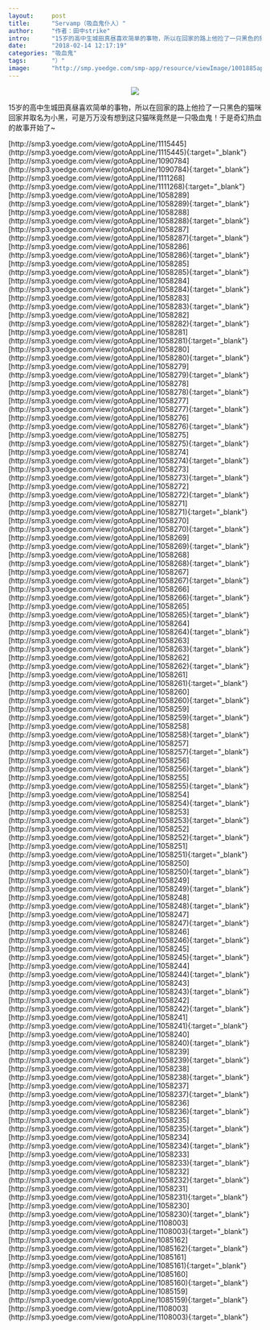 ```yaml
---
layout:     post
title:      "Servamp（吸血鬼仆人）"
author:     "作者：田中strike"
intro:      "15岁的高中生城田真昼喜欢简单的事物，所以在回家的路上他捡了一只黑色的猫咪回家并取名为小黑，可是万万没有想到这只猫咪竟然是一只吸血鬼！于是奇幻热血的故事开始了~"
date:       "2018-02-14 12:17:19"
categories: "吸血鬼"
tags:       "）"
image:      "http://smp.yoedge.com/smp-app/resource/viewImage/1001885appline.png"
---
```

<div style="text-align: center">
<p><img src="http://smp.yoedge.com/smp-app/resource/viewImage/1001885appline.png"/></p>
</div>
<p class="post-meta">
<span>15岁的高中生城田真昼喜欢简单的事物，所以在回家的路上他捡了一只黑色的猫咪回家并取名为小黑，可是万万没有想到这只猫咪竟然是一只吸血鬼！于是奇幻热血的故事开始了~</span>
</p>
[http://smp3.yoedge.com/view/gotoAppLine/1115445](http://smp3.yoedge.com/view/gotoAppLine/1115445){:target="_blank"}
[http://smp3.yoedge.com/view/gotoAppLine/1090784](http://smp3.yoedge.com/view/gotoAppLine/1090784){:target="_blank"}
[http://smp3.yoedge.com/view/gotoAppLine/1111268](http://smp3.yoedge.com/view/gotoAppLine/1111268){:target="_blank"}
[http://smp3.yoedge.com/view/gotoAppLine/1058289](http://smp3.yoedge.com/view/gotoAppLine/1058289){:target="_blank"}
[http://smp3.yoedge.com/view/gotoAppLine/1058288](http://smp3.yoedge.com/view/gotoAppLine/1058288){:target="_blank"}
[http://smp3.yoedge.com/view/gotoAppLine/1058287](http://smp3.yoedge.com/view/gotoAppLine/1058287){:target="_blank"}
[http://smp3.yoedge.com/view/gotoAppLine/1058286](http://smp3.yoedge.com/view/gotoAppLine/1058286){:target="_blank"}
[http://smp3.yoedge.com/view/gotoAppLine/1058285](http://smp3.yoedge.com/view/gotoAppLine/1058285){:target="_blank"}
[http://smp3.yoedge.com/view/gotoAppLine/1058284](http://smp3.yoedge.com/view/gotoAppLine/1058284){:target="_blank"}
[http://smp3.yoedge.com/view/gotoAppLine/1058283](http://smp3.yoedge.com/view/gotoAppLine/1058283){:target="_blank"}
[http://smp3.yoedge.com/view/gotoAppLine/1058282](http://smp3.yoedge.com/view/gotoAppLine/1058282){:target="_blank"}
[http://smp3.yoedge.com/view/gotoAppLine/1058281](http://smp3.yoedge.com/view/gotoAppLine/1058281){:target="_blank"}
[http://smp3.yoedge.com/view/gotoAppLine/1058280](http://smp3.yoedge.com/view/gotoAppLine/1058280){:target="_blank"}
[http://smp3.yoedge.com/view/gotoAppLine/1058279](http://smp3.yoedge.com/view/gotoAppLine/1058279){:target="_blank"}
[http://smp3.yoedge.com/view/gotoAppLine/1058278](http://smp3.yoedge.com/view/gotoAppLine/1058278){:target="_blank"}
[http://smp3.yoedge.com/view/gotoAppLine/1058277](http://smp3.yoedge.com/view/gotoAppLine/1058277){:target="_blank"}
[http://smp3.yoedge.com/view/gotoAppLine/1058276](http://smp3.yoedge.com/view/gotoAppLine/1058276){:target="_blank"}
[http://smp3.yoedge.com/view/gotoAppLine/1058275](http://smp3.yoedge.com/view/gotoAppLine/1058275){:target="_blank"}
[http://smp3.yoedge.com/view/gotoAppLine/1058274](http://smp3.yoedge.com/view/gotoAppLine/1058274){:target="_blank"}
[http://smp3.yoedge.com/view/gotoAppLine/1058273](http://smp3.yoedge.com/view/gotoAppLine/1058273){:target="_blank"}
[http://smp3.yoedge.com/view/gotoAppLine/1058272](http://smp3.yoedge.com/view/gotoAppLine/1058272){:target="_blank"}
[http://smp3.yoedge.com/view/gotoAppLine/1058271](http://smp3.yoedge.com/view/gotoAppLine/1058271){:target="_blank"}
[http://smp3.yoedge.com/view/gotoAppLine/1058270](http://smp3.yoedge.com/view/gotoAppLine/1058270){:target="_blank"}
[http://smp3.yoedge.com/view/gotoAppLine/1058269](http://smp3.yoedge.com/view/gotoAppLine/1058269){:target="_blank"}
[http://smp3.yoedge.com/view/gotoAppLine/1058268](http://smp3.yoedge.com/view/gotoAppLine/1058268){:target="_blank"}
[http://smp3.yoedge.com/view/gotoAppLine/1058267](http://smp3.yoedge.com/view/gotoAppLine/1058267){:target="_blank"}
[http://smp3.yoedge.com/view/gotoAppLine/1058266](http://smp3.yoedge.com/view/gotoAppLine/1058266){:target="_blank"}
[http://smp3.yoedge.com/view/gotoAppLine/1058265](http://smp3.yoedge.com/view/gotoAppLine/1058265){:target="_blank"}
[http://smp3.yoedge.com/view/gotoAppLine/1058264](http://smp3.yoedge.com/view/gotoAppLine/1058264){:target="_blank"}
[http://smp3.yoedge.com/view/gotoAppLine/1058263](http://smp3.yoedge.com/view/gotoAppLine/1058263){:target="_blank"}
[http://smp3.yoedge.com/view/gotoAppLine/1058262](http://smp3.yoedge.com/view/gotoAppLine/1058262){:target="_blank"}
[http://smp3.yoedge.com/view/gotoAppLine/1058261](http://smp3.yoedge.com/view/gotoAppLine/1058261){:target="_blank"}
[http://smp3.yoedge.com/view/gotoAppLine/1058260](http://smp3.yoedge.com/view/gotoAppLine/1058260){:target="_blank"}
[http://smp3.yoedge.com/view/gotoAppLine/1058259](http://smp3.yoedge.com/view/gotoAppLine/1058259){:target="_blank"}
[http://smp3.yoedge.com/view/gotoAppLine/1058258](http://smp3.yoedge.com/view/gotoAppLine/1058258){:target="_blank"}
[http://smp3.yoedge.com/view/gotoAppLine/1058257](http://smp3.yoedge.com/view/gotoAppLine/1058257){:target="_blank"}
[http://smp3.yoedge.com/view/gotoAppLine/1058256](http://smp3.yoedge.com/view/gotoAppLine/1058256){:target="_blank"}
[http://smp3.yoedge.com/view/gotoAppLine/1058255](http://smp3.yoedge.com/view/gotoAppLine/1058255){:target="_blank"}
[http://smp3.yoedge.com/view/gotoAppLine/1058254](http://smp3.yoedge.com/view/gotoAppLine/1058254){:target="_blank"}
[http://smp3.yoedge.com/view/gotoAppLine/1058253](http://smp3.yoedge.com/view/gotoAppLine/1058253){:target="_blank"}
[http://smp3.yoedge.com/view/gotoAppLine/1058252](http://smp3.yoedge.com/view/gotoAppLine/1058252){:target="_blank"}
[http://smp3.yoedge.com/view/gotoAppLine/1058251](http://smp3.yoedge.com/view/gotoAppLine/1058251){:target="_blank"}
[http://smp3.yoedge.com/view/gotoAppLine/1058250](http://smp3.yoedge.com/view/gotoAppLine/1058250){:target="_blank"}
[http://smp3.yoedge.com/view/gotoAppLine/1058249](http://smp3.yoedge.com/view/gotoAppLine/1058249){:target="_blank"}
[http://smp3.yoedge.com/view/gotoAppLine/1058248](http://smp3.yoedge.com/view/gotoAppLine/1058248){:target="_blank"}
[http://smp3.yoedge.com/view/gotoAppLine/1058247](http://smp3.yoedge.com/view/gotoAppLine/1058247){:target="_blank"}
[http://smp3.yoedge.com/view/gotoAppLine/1058246](http://smp3.yoedge.com/view/gotoAppLine/1058246){:target="_blank"}
[http://smp3.yoedge.com/view/gotoAppLine/1058245](http://smp3.yoedge.com/view/gotoAppLine/1058245){:target="_blank"}
[http://smp3.yoedge.com/view/gotoAppLine/1058244](http://smp3.yoedge.com/view/gotoAppLine/1058244){:target="_blank"}
[http://smp3.yoedge.com/view/gotoAppLine/1058243](http://smp3.yoedge.com/view/gotoAppLine/1058243){:target="_blank"}
[http://smp3.yoedge.com/view/gotoAppLine/1058242](http://smp3.yoedge.com/view/gotoAppLine/1058242){:target="_blank"}
[http://smp3.yoedge.com/view/gotoAppLine/1058241](http://smp3.yoedge.com/view/gotoAppLine/1058241){:target="_blank"}
[http://smp3.yoedge.com/view/gotoAppLine/1058240](http://smp3.yoedge.com/view/gotoAppLine/1058240){:target="_blank"}
[http://smp3.yoedge.com/view/gotoAppLine/1058239](http://smp3.yoedge.com/view/gotoAppLine/1058239){:target="_blank"}
[http://smp3.yoedge.com/view/gotoAppLine/1058238](http://smp3.yoedge.com/view/gotoAppLine/1058238){:target="_blank"}
[http://smp3.yoedge.com/view/gotoAppLine/1058237](http://smp3.yoedge.com/view/gotoAppLine/1058237){:target="_blank"}
[http://smp3.yoedge.com/view/gotoAppLine/1058236](http://smp3.yoedge.com/view/gotoAppLine/1058236){:target="_blank"}
[http://smp3.yoedge.com/view/gotoAppLine/1058235](http://smp3.yoedge.com/view/gotoAppLine/1058235){:target="_blank"}
[http://smp3.yoedge.com/view/gotoAppLine/1058234](http://smp3.yoedge.com/view/gotoAppLine/1058234){:target="_blank"}
[http://smp3.yoedge.com/view/gotoAppLine/1058233](http://smp3.yoedge.com/view/gotoAppLine/1058233){:target="_blank"}
[http://smp3.yoedge.com/view/gotoAppLine/1058232](http://smp3.yoedge.com/view/gotoAppLine/1058232){:target="_blank"}
[http://smp3.yoedge.com/view/gotoAppLine/1058231](http://smp3.yoedge.com/view/gotoAppLine/1058231){:target="_blank"}
[http://smp3.yoedge.com/view/gotoAppLine/1058230](http://smp3.yoedge.com/view/gotoAppLine/1058230){:target="_blank"}
[http://smp3.yoedge.com/view/gotoAppLine/1108003](http://smp3.yoedge.com/view/gotoAppLine/1108003){:target="_blank"}
[http://smp3.yoedge.com/view/gotoAppLine/1085162](http://smp3.yoedge.com/view/gotoAppLine/1085162){:target="_blank"}
[http://smp3.yoedge.com/view/gotoAppLine/1085161](http://smp3.yoedge.com/view/gotoAppLine/1085161){:target="_blank"}
[http://smp3.yoedge.com/view/gotoAppLine/1085160](http://smp3.yoedge.com/view/gotoAppLine/1085160){:target="_blank"}
[http://smp3.yoedge.com/view/gotoAppLine/1085159](http://smp3.yoedge.com/view/gotoAppLine/1085159){:target="_blank"}
[http://smp3.yoedge.com/view/gotoAppLine/1108003](http://smp3.yoedge.com/view/gotoAppLine/1108003){:target="_blank"}


